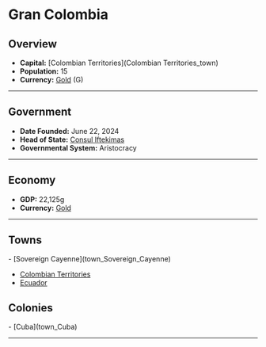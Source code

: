 <!--UNDEDITED FILE, remove this entire line if this file has been edited!-->
# <!--NAME-->Gran Colombia<!--NAME-->

## Overview

- **Capital:** <!--CAPITAL_LINK-->[Colombian Territories](Colombian Territories_town)<!--CAPITAL_LINK-->
- **Population:** <!--POPULATION-->15<!--POPULATION-->
- **Currency:** <!--CURRENCY_LINK-->[Gold](Gold_currency)<!--CURRENCY_LINK--> (<!--CURRENCY_ABV-->G<!--CURRENCY_ABV-->)

---

## Government

- **Date Founded:** <!--FOUNDED-->June 22, 2024<!--FOUNDED-->
- **Head of State:** <!--LEADER_TITLE_LINK-->[Consul Iftekimas](Iftekimas_user)<!--LEADER_TITLE_LINK-->
- **Governmental System:** <!--GOVERNMENT-->Aristocracy<!--GOVERNMENT-->

---

## Economy

- **GDP:** <!--GDP-->22,125g<!--GDP-->
- **Currency:** <!--CURRENCY_LINK-->[Gold](Gold_currency)<!--CURRENCY_LINK-->

---

## Towns

<!--TOWNS-->- [Sovereign Cayenne](town_Sovereign_Cayenne)
- [Colombian Territories](town_Colombian_Territories)
- [Ecuador](town_Ecuador)<!--TOWNS-->

## Colonies

<!--COLONIES-->- [Cuba](town_Cuba)<!--COLONIES-->

---